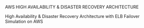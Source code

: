 AWS HIGH AVAILABILITY & DISASTER RECOVERY ARCHITECTURE

High Availability &amp; Disaster Recovery Architecture with ELB Failover Simulation on AWS

